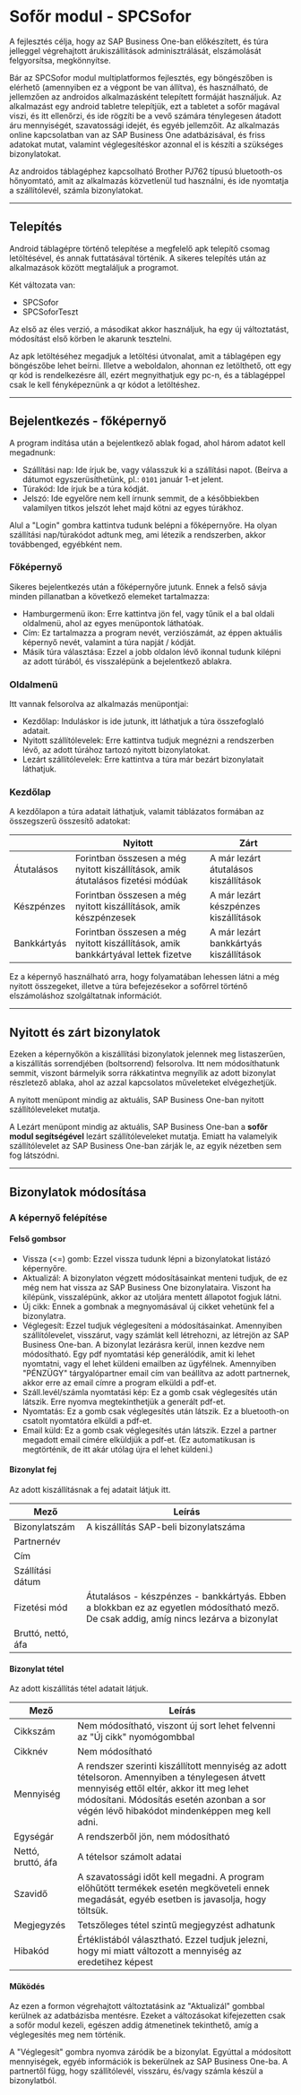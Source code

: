 ﻿# Sofőr modul - SPCSofor

A fejlesztés célja, hogy az SAP Business One-ban előkészített, és túra jelleggel végrehajtott árukiszállítások adminisztrálását, elszámolását felgyorsítsa, megkönnyítse.

Bár az SPCSofor modul multiplatformos fejlesztés, egy böngészőben is elérhető (amennyiben ez a végpont be van állítva), és használható, de jellemzően az androidos alkalmazásként telepített formáját használjuk.
Az alkalmazást egy android tabletre telepítjük, ezt a tabletet a sofőr magával viszi, és itt ellenőrzi, és ide rögzíti be a vevő számára ténylegesen átadott áru mennyiségét, szavatossági idejét, és egyéb jellemzőit. Az alkalmazás online kapcsolatban van az SAP Business One adatbázisával, és friss adatokat mutat, valamint véglegesítéskor azonnal el is készíti a szükséges bizonylatokat.

Az androidos táblagéphez kapcsolható Brother PJ762 típusú bluetooth-os hőnyomtató, amit az alkalmazás közvetlenül tud használni, és ide nyomtatja a szállítólevél, számla bizonylatokat.

---------------------------------------------------------
## Telepítés

Android táblagépre történő telepítése a megfelelő apk telepítő csomag letöltésével, és annak futtatásával történik. A sikeres telepítés után az alkalmazások között megtaláljuk a programot.

Két változata van:
- SPCSofor
- SPCSoforTeszt

Az első az éles verzió, a másodikat akkor használjuk, ha egy új változtatást, módosítást első körben le akarunk tesztelni.

Az apk letöltéséhez megadjuk a letöltési útvonalat, amit a táblagépen egy böngészőbe lehet beírni. Illetve a weboldalon, ahonnan ez letölthető, ott egy qr kód is rendelkezésre áll, ezért megnyithatjuk egy pc-n, és a táblagéppel csak le kell fényképeznünk a qr kódot a letöltéshez.


---------------------------------------------------------
## Bejelentkezés - főképernyő

A program indítása után a bejelentkező ablak fogad, ahol három adatot kell megadnunk:
- Szállítási nap: Ide írjuk be, vagy válasszuk ki a szállítási napot. (Beírva a dátumot egyszerüsíthetünk, pl.: `0101` január 1-et jelent.
- Túrakód: Ide írjuk be a túra kódját.
- Jelszó: Ide egyelőre nem kell írnunk semmit, de a későbbiekben valamilyen titkos jelszót lehet majd kötni az egyes túrákhoz.

Alul a "Login" gombra kattintva tudunk belépni a főképernyőre. Ha olyan szállítási nap/túrakódot adtunk meg, ami létezik a rendszerben, akkor továbbenged, egyébként nem.

### Főképernyő

Sikeres bejelentkezés után a főképernyőre jutunk. Ennek a felső sávja minden pillanatban a következő elemeket tartalmazza:
- Hamburgermenü ikon: Erre kattintva jön fel, vagy tűnik el a bal oldali oldalmenü, ahol az egyes menüpontok láthatóak.
- Cím: Ez tartalmazza a program nevét, verziószámát, az éppen aktuális képernyő nevét, valamint a túra napját / kódját.
- Másik túra választása: Ezzel a jobb oldalon lévő ikonnal tudunk kilépni az adott túrából, és visszalépünk a bejelentkező ablakra.

### Oldalmenü

Itt vannak felsorolva az alkalmazás menüpontjai:
- Kezdőlap: Induláskor is ide jutunk, itt láthatjuk a túra összefoglaló adatait.
- Nyitott szállítólevelek: Erre kattintva tudjuk megnézni a rendszerben lévő, az adott túrához tartozó nyitott bizonylatokat.
- Lezárt szállítólevelek: Erre kattintva a túra már bezárt bizonylatait láthatjuk.

### Kezdőlap

A kezdőlapon a túra adatait láthatjuk, valamit táblázatos formában az összegszerű összesítő adatokat:

|   | Nyitott | Zárt |
|---|---------|------|
| Átutalásos | Forintban összesen a még nyitott kiszállítások, amik átutalásos fizetési módúak | A már lezárt átutalásos kiszállítások |
| Készpénzes | Forintban összesen a még nyitott kiszállítások, amik készpénzesek | A már lezárt készpénzes kiszállítások |
| Bankkártyás | Forintban összesen a még nyitott kiszállítások, amik bankkártyával lettek fizetve | A már lezárt bankkártyás kiszállítások |

Ez a képernyő használható arra, hogy folyamatában lehessen látni a még nyitott összegeket, illetve a túra befejezésekor a sofőrrel történő elszámoláshoz szolgáltatnak információt.


---------------------------------------------------------
## Nyitott és zárt bizonylatok

Ezeken a képernyőkön a kiszállítási bizonylatok jelennek meg listaszerűen, a kiszállítás sorrendjében (boltsorrend) felsorolva. Itt nem módosíthatunk semmit, viszont bármelyik sorra rákkatintva megnyílik az adott bizonylat részletező ablaka, ahol az azzal kapcsolatos műveleteket elvégezhetjük.

A nyitott menüpont mindig az aktuális, SAP Business One-ban nyitott szállítóleveleket mutatja.

A Lezárt menüpont mindig az aktuális, SAP Business One-ban a **sofőr modul segítségével** lezárt szállítóleveleket mutatja. Emiatt ha valamelyik szállítólevelet az SAP Business One-ban zárják le, az egyik nézetben sem fog látszódni.


---------------------------------------------------------
## Bizonylatok módosítása

### A képernyő felépítése

#### Felső gombsor

- Vissza (<=) gomb: Ezzel vissza tudunk lépni a bizonylatokat listázó képernyőre.
- Aktualizál: A bizonylaton végzett módosításainkat menteni tudjuk, de ez még nem hat vissza az SAP Business One bizonylataira. Viszont ha kilépünk, visszalépünk, akkor az utoljára mentett állapotot fogjuk látni.
- Új cikk: Ennek a gombnak a megnyomásával új cikket vehetünk fel a bizonylatra.
- Véglegesít: Ezzel tudjuk véglegesíteni a módosításainkat. Amennyiben szállítólevelet, visszárut, vagy számlát kell létrehozni, az létrejön az SAP Business One-ban. A bizonylat lezárásra kerül, innen kezdve nem módosítható. Egy pdf nyomtatási kép generálódik, amit ki lehet nyomtatni, vagy el lehet küldeni emailben az ügyfélnek. Amennyiben "PÉNZÜGY" tárgyalópartner email cím van beállítva az adott partnernek, akkor erre az email címre a program elküldi a pdf-et.
- Száll.levél/számla nyomtatási kép: Ez a gomb csak véglegesítés után látszik. Erre nyomva megtekinthetjük a generált pdf-et.
- Nyomtatás: Ez a gomb csak véglegesítés után látszik. Ez a bluetooth-on csatolt nyomtatóra elküldi a pdf-et.
- Email küld: Ez a gomb csak véglegesítés után látszik. Ezzel a partner megadott email címére elküldjük a pdf-et. (Ez automatikusan is megtörténik, de itt akár utólag újra el lehet küldeni.)

#### Bizonylat fej

Az adott kiszállításnak a fej adatait látjuk itt.

| Mező | Leírás |
|------|--------|
| Bizonylatszám | A kiszállítás SAP-beli bizonylatszáma |
| Partnernév | |
| Cím | |
| Szállítási dátum | |
| Fizetési mód | Átutalásos - készpénzes - bankkártyás. Ebben a blokkban ez az egyetlen módosítható mező. De csak addig, amíg nincs lezárva a bizonylat |
| Bruttó, nettó, áfa | |

#### Bizonylat tétel

Az adott kiszállítás tétel adatait látjuk.

| Mező | Leírás |
|------|--------|
| Cikkszám | Nem módosítható, viszont új sort lehet felvenni az "Új cikk" nyomógombbal |
| Cikknév | Nem módosítható |
| Mennyiség | A rendszer szerinti kiszállított mennyiség az adott tételsoron. Amennyiben a ténylegesen átvett mennyiség ettől eltér, akkor itt meg lehet módosítani. Módosítás esetén azonban a sor végén lévő hibakódot mindenképpen meg kell adni. |
| Egységár | A rendszerből jön, nem módosítható |
| Nettó, bruttó, áfa | A tételsor számolt adatai |
| Szavidő | A szavatossági időt kell megadni. A program előhűtött termékek esetén megköveteli ennek megadását, egyéb esetben is javasolja, hogy töltsük. |
| Megjegyzés | Tetszőleges tétel szintű megjegyzést adhatunk |
| Hibakód | Értéklistából választható. Ezzel tudjuk jelezni, hogy mi miatt változott a mennyiség az eredetihez képest |

#### Működés

Az ezen a formon végrehajtott változtatásink az "Aktualizál" gombbal kerülnek az adatbázisba mentésre. Ezeket a változásokat kifejezetten csak a sofőr modul kezeli, egészen addig átmenetinek tekinthető, amíg a véglegesítés meg nem történik.

A "Véglegesít" gombra nyomva záródik be a bizonylat. Egyúttal a módosított mennyiségek, egyéb információk is bekerülnek az SAP Business One-ba. A partnertől függ, hogy szállítólevél, visszáru, és/vagy számla készül a bizonylatból.


